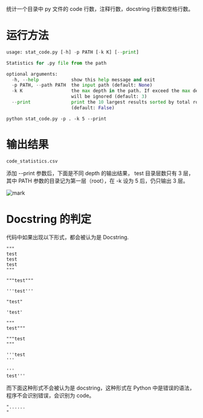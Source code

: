 统计一个目录中 py 文件的 code 行数，注释行数，docstring 行数和空格行数。

# 运行方法

```python
usage: stat_code.py [-h] -p PATH [-k K] [--print]

Statistics for .py file from the path

optional arguments:
  -h, --help            show this help message and exit
  -p PATH, --path PATH  the input path (default: None)
  -k K                  the max depth in the path. If exceed the max depth, it
                        will be ignored (default: 3)
  --print               print the 10 largest results sorted by total rows.
                        (default: False)
```

```
python stat_code.py -p . -k 5 --print
```

# 输出结果

`code_statistics.csv`

添加 --print 参数后，下面是不同 depth 的输出结果， test 目录层数只有 3 层，其中 PATH 参数的目录记为第一层（root），在 -k 设为 5 后，仍只输出 3 层。

![mark](http://qnpic.sijihaiyang.top/blog/20190109/oM3ra0rxjxPv.png?imageslim)

# Docstring 的判定

代码中如果出现以下形式，都会被认为是 Docstring.

```
"""
test
test
test
"""
```

```
"""test"""
```

```
'''test'''
```

```
"test"
```

```
'test'
```

```
"""
test"""
```

```
"""test
"""
```

```
'''test
'''
```

```
'''
test'''
```

而下面这种形式不会被认为是 docstring，这种形式在 Python 中是错误的语法，程序不会识别错误，会识别为 code。

```
"......
"
```